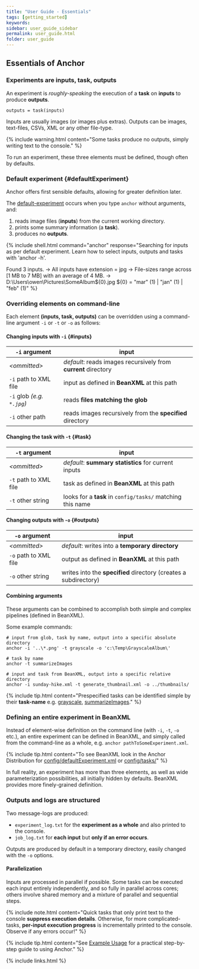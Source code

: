 ```yaml
---
title: "User Guide - Essentials"
tags: [getting_started]
keywords:
sidebar: user_guide_sidebar
permalink: user_guide.html
folder: user_guide
---
```


## Essentials of Anchor

### Experiments are inputs, task, outputs

An experiment is *roughly-speaking* the execution of a **task** on **inputs** to produce **outputs**.

```
outputs = task(inputs)
```

Inputs are usually images (or images plus extras). Outputs can be images, text-files, CSVs, XML or any other file-type.

{% include warning.html content="Some tasks produce no outputs, simply writing text to the console." %}

To run an experiment, these three elements must be defined, though often by defaults.

### Default experiment {#defaultExperiment}

Anchor offers first sensible defaults, allowing for greater definition later.

The [default-experiment](https://github.com/anchoranalysis/anchor-assembly/blob/master/anchor-assembly/src/main/resources/config/defaultExperiment.xml) occurs when you type `anchor` without arguments, and:
1. reads image files (**inputs**) from the current working directory.
2. prints some summary information (a **task**).
3. produces no **outputs**.

{% include shell.html
command="anchor"
response="Searching for inputs as per default experiment.
Learn how to select inputs, outputs and tasks with 'anchor -h'.

Found 3 inputs.
-> All inputs have extension = jpg
-> File-sizes range across [1 MB to 7 MB] with an average of 4 MB.
-> D:\Users\owen\Pictures\SomeAlbum\${0}.jpg
${0} = \"mar\" (1) | \"jan\" (1) | \"feb\" (1)" %}

### Overriding elements on command-line

Each element **(inputs, task, outputs)** can be overridden using a command-line argument `-i` or `-t` or `-o` as follows:

#### Changing inputs with `-i` {#inputs}

|`-i` argument| input |
|--------|------|
| *&lt;ommitted&gt;* | *default*: reads images recursively from **current** directory |
| `-i` path to XML file | input as defined in **BeanXML** at this path |
| `-i` glob  *(e.g. `*.jpg`)* | reads **files matching the glob** |
| `-i` other path | reads images recursively from the **specified** directory  |

#### Changing the task with `-t` {#task}

|`-t` argument| input |
|--------|------|
| *&lt;ommitted&gt;* | *default*: **summary statistics** for current inputs |
| `-t` path to XML file | task as defined in **BeanXML** at this path |
| `-t` other string | looks for a **task** in `config/tasks/` matching this name  |

#### Changing outputs with `-o` {#outputs}

|`-o` argument| input |
|--------|------|
| *&lt;ommitted&gt;* | *default*: writes into a **temporary directory** |
| `-o` path to XML file | output as defined in **BeanXML** at this path |
| `-o` other string | writes into the **specified** directory (creates a subdirectory)  |

#### Combining arguments

These arguments can be combined to accomplish both simple and complex pipelines (defined in BeanXML).

Some example commands:

```shell
# input from glob, task by name, output into a specific absolute directory
anchor -i '..\*.png' -t grayscale -o 'c:\Temp\GrayscaleAlbum\'

# task by name
anchor -t summarizeImages

# input and task from BeanXML, output into a specific relative directory
anchor -i sunday-hike.xml -t generate_thumbnail.xml -o ../thumbnails/
```

{% include tip.html content="Prespecified tasks can be identified simple by their **task-name** e.g. [grayscale](https://github.com/anchoranalysis/anchor-assembly/tree/master/anchor-assembly/src/main/resources/config/tasks/grayscale.xml), [summarizeImages](https://github.com/anchoranalysis/anchor-assembly/tree/master/anchor-assembly/src/main/resources/config/tasks/summarizeImages.xml)." %}

### Defining an entire experiment in BeanXML

Instead of element-wise definition on the command line (with `-i`, `-t`, `-o` etc.), an entire experiment can be defined in BeanXML, and simply called from the command-line as a whole, e.g. `anchor pathToSomeExperiment.xml`.

{% include tip.html content="To see BeanXML look in the Anchor Distribution for [config/defaultExperiment.xml](https://github.com/anchoranalysis/anchor-assembly/blob/master/anchor-assembly/src/main/resources/config/defaultExperiment.xml) or [config/tasks/](https://github.com/anchoranalysis/anchor-assembly/tree/master/anchor-assembly/src/main/resources/config/tasks)" %}

In full reality, an experiment has more than three elements, as well as wide parameterization possibilities, all initially hidden by defaults. BeanXML provides more finely-grained definition.


### Outputs and logs are structured

Two message-logs are produced:
- `experiment_log.txt` for the **experiment as a whole** and also printed to the console.
- `job_log.txt` for **each input** but **only if an error occurs**.

Outputs are produced by default in a temporary directory, easily changed with the `-o` options.

#### Parallelization

Inputs are processed in parallel if possible. Some tasks can be executed each input entirely independently, and so fully in parallel across cores; others involve shared memory and a mixture of parallel and sequential steps.

{% include note.html content="Quick tasks that only print text to the console **suppress execution details**. Otherwise, for more complicated-tasks, **per-input execution progress** is incrementally printed to the console. Observe if any errors occur!" %}

{% include tip.html content="See [Example Usage](/user_guide_examples.html) for a practical step-by-step guide to using Anchor." %}

{% include links.html %}
